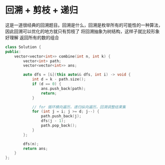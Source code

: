 # 回溯 + 剪枝 + 递归
这是一道很经典的回溯题目。回溯是什么，回溯是枚举所有的可能性的一种算法，因此回溯可以优化的地方就只有剪枝了
将回溯抽象为树结构，这样子就比较形象好理解
返回所有的数的组合
```c++
class Solution {
public:
    vector<vector<int>> combine(int n, int k) {
        vector<int> path;
        vector<vector<int>> ans;

        auto dfs = [&](this auto&& dfs, int i) -> void {
            int d = k - path.size();
            if (d == 0) {
                ans.push_back(path);
                return;
            }

            // for 循环横向遍历，递归纵向遍历，回溯调整结果集
            for (int j = i; j >= d; j--) {
                path.push_back(j);
                dfs(j - 1);
                path.pop_back();
            }
        };

        dfs(n);
        return ans;
    }
};
```